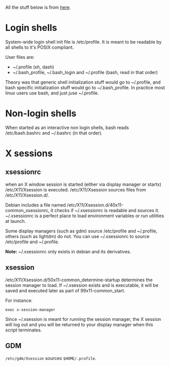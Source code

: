 All the stuff below is from [here](https://www.sitepoint.com/understanding-nix-login-scripts/).

# Login shells
System-wide login shell init file is /etc/profile. It is meant to be readable by all shells to it's POSIX compliant.

User files are:
- ~/.profile (sh, dash)
- ~/.bash_profile, ~/.bash_login and ~/.profile (bash, read in that order)

Theory was that generic shell initialization stuff would go to ~/.profile, and bash specific initialization stuff would go to ~/.bash_profile. In practice most linux users use bash, and just juse ~/.profile.

# Non-login shells
When started as an interactive non login shells, bash reads /etc/bash.bashrc and ~/.bashrc (in that order).

# X sessions
## xsessionrc
when an X window session is started (either via display manager or startx) /etc/X11/Xsession is executed. /etc/X11/Xsession sources files from /etc/X11/Xsession.d/.

Debian includes a file named /etc/X11/Xsession.d/40x11-common_xsessionrc, it checks if ~/.xsessionrc is readable and sources it. ~/.xsessionrc is a perfect place to load environment variables or run utilities at launch.

Some display managers (such as gdm) source /etc/profile and ~/.profile, others (such as lightdm) do not. You can use ~/.xsessionrc to source /etc/profile and ~/.profile.

**Note:** ~/.xsessionrc only exists in debian and its derivatives.

## xsession
/etc/X11/Xsession.d/50x11-common_determine-startup determines the session manager to load. If ~/.xsession exists and is executable, it will be saved and executed later as part of 99x11-common_start.

For instance:
```
exec x-session-manager
```

Since ~/.xsession is meant for running the session manager, the X session will log out and you will be returned to your display manager when this script terminates.

## GDM
`/etc/gdm/Xsession` sources `$HOME/.profile`.
